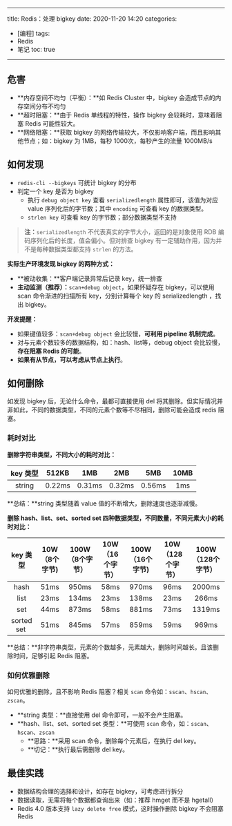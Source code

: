 ----
title: Redis：处理 bigkey
date: 2020-11-20 14:20
categories: 
- [编程]
tags:
- Redis
- 笔记
toc: true
----

## 危害

- **内存空间不均匀（平衡）：**如 Redis Cluster 中，bigkey 会造成节点的内存空间分布不均匀
- **超时阻塞：**由于 Redis 单线程的特性，操作 bigkey 会较耗时，意味着阻塞 Redis 可能性较大。
- **网络阻塞：**获取 bigkey 的网络传输较大，不仅影响客户端，而且影响其他节点；如：bigkey 为 1MB，每秒 1000次，每秒产生的流量 1000MB/s

## 如何发现


- `redis-cli --bigkeys` 可统计 bigkey 的分布
- 判定一个 key 是否为 bigkey
   - 执行 `debug object key` 查看 `serializedlength` 属性即可，该值为对应 value 序列化后的字节数；其中 `encoding` 可查看 key 的数据类型。
   - `strlen key` 可查看 key 的字节数；部分数据类型不支持

> **注：**`serializedlength` 不代表真实的字节大小，返回的是对象使用 RDB 编码序列化后的长度，值会偏小。但对排查 bigkey 有一定辅助作用，因为并不是每种数据类型都支持 `strlen` 的方法。

**实际生产环境发现 bigkey 的两种方式：**

- **被动收集：**客户端记录异常后记录 key，统一排查
- **主动监测（推荐）：**`scan+debug object`，如果怀疑存在 bigkey，可以使用 scan 命令渐进的扫描所有 key，分别计算每个 key 的 serializedlength ，找出 bigkey。

**开发提醒：**

- 如果键值较多：`scan+debug object` 会比较慢，**可利用 pipeline 机制完成**。
- 对与元素个数较多的数据结构，如：hash、list等，debug object 会比较慢，**存在阻塞 Redis 的可能**。
- **如果有从节点，可以考虑从节点上执行**。

## 如何删除

如发现 bigkey 后，无论什么命令，最都可直接使用 del 将其删除。但实际情况并非如此，不同的数据类型，不同的元素个数等不尽相同，删除可能会造成 redis 阻塞。

### 耗时对比


**删除字符串类型，不同大小的耗时对比：**

| **key 类型** | **512KB** | **1MB** | **2MB** | **5MB** | **10MB** |
| :---: | :---: | :---: | :---: | :---: | :---: |
| string | 0.22ms | 0.31ms | 0.32ms | 0.56ms | 1ms |

**总结：**string 类型随着 value 值的不断增大，删除速度也逐渐减慢。

**删除 hash、list、set、sorted set 四种数据类型，不同数量，不同元素大小的耗时对比：**

| **key 类型** | **10W （8个字节)** | **100W （8个字节）** | **10W（16个字节）** | **100W （16个字节)** | **10W （128个字节）** | **100W （128个字节）** |
| :---: | :---: | :---: | :---: | :---: | :---: | :---: |
| hash | 51ms | 950ms | 58ms | 970ms | 96ms | 2000ms |
| list | 23ms | 134ms | 23ms | 138ms | 23ms | 266ms |
| set | 44ms | 873ms | 58ms | 881ms | 73ms | 1319ms |
| sorted set  | 51ms | 845ms | 57ms | 859ms | 59ms | 969ms |

**总结：**非字符串类型，元素的个数越多，元素越大，删除时间越长。且该删除时间，足够引起 Redis 阻塞。

### 如何优雅删除

如何优雅的删除，且不影响 Redis 阻塞？相关 `scan` 命令如：`sscan`、`hscan`、`zscan`。

- **string 类型：**直接使用 del 命令即可，一般不会产生阻塞。
- **hash、list、set、sorted set 类型：**可使用 `scan` 命令，如：`sscan`、`hscan`、`zscan`
   - **思路：**采用 scan 命令，删除每个元素后，在执行 del key。
   - **切记：**执行最后需删除 del key。

## 最佳实践

- 数据结构合理的选择和设计，如存在 bigkey，可考虑进行拆分
- 数据读取，无需将每个数据都查询出来（如：推荐 hmget 而不是 hgetall）
- Redis 4.0 版本支持 `lazy delete free` 模式，这时操作删除 bigkey 不会阻塞 Redis 
